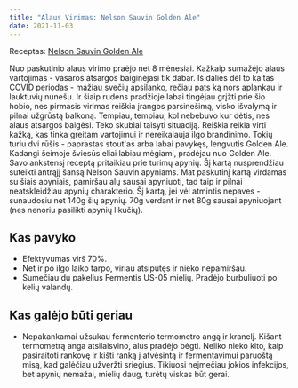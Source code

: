 ```yaml
---
title: "Alaus Virimas: Nelson Sauvin Golden Ale"
date: 2021-11-03
---
```


Receptas: [Nelson Sauvin Golden Ale](https://www.brewersfriend.com/homebrew/recipe/view/1214583/nelson-sauvin-golden-ale)

Nuo paskutinio alaus virimo praėjo net 8 mėnesiai. Kažkaip sumažėjo alaus
vartojimas - vasaros atsargos baiginėjasi tik dabar. Iš dalies dėl to kaltas
COVID periodas - mažiau svečių apsilanko, rečiau pats ką nors aplankau ir
lauktuvių nunešu. Ir šiaip rudens pradžioje labai tingėjau grįžti prie šio
hobio, nes pirmasis virimas reiškia įrangos parsinešimą, visko išvalymą ir
pilnai užgrūstą balkoną. Tempiau, tempiau, kol nebebuvo kur dėtis, nes alaus
atsargos baigėsi. Teko skubiai taisyti situaciją. Reiškia reikia virti kažką,
kas tinka greitam vartojimui ir nereikalauja ilgo brandinimo. Tokių turiu dvi
rūšis - paprastas stout'as arba labai pavykęs, lengvutis Golden Ale. Kadangi
šeimoje šviesūs eliai labiau mėgiami, pradėjau nuo Golden Ale. Savo ankstensį
receptą pritaikiau prie turimų apynių. Šį kartą nusprendžiau suteikti antrąjį
šansą Nelson Sauvin apyniams. Mat paskutinį kartą virdamas su šiais apyniais,
pamiršau alų sausai apyniuoti, tad taip ir pilnai neatskleidžiau apynių
charakterio. Šį kartą, jei vėl atmintis nepaves - sunaudosiu net 140g šių
apynių. 70g verdant ir net 80g sausai apyniuojant (nes nenoriu pasilikti apynių
likučių).

## Kas pavyko

- Efektyvumas virš 70%.
- Net ir po ilgo laiko tarpo, viriau atsipūtęs ir nieko nepamiršau.
- Sumečiau du pakelius Fermentis US-05 mielių. Pradėjo burbuliuoti po kelių
  valandų.

## Kas galėjo būti geriau

- Nepakankamai užsukau fermenterio termometro angą ir kranelį. Kišant termometrą
  anga atsilaisvino, alus pradėjo bėgti. Neliko nieko kito, kaip pasiraitoti
  rankovę ir kišti ranką į atvėsintą ir fermentavimui paruoštą misą, kad
  galėčiau užveržti sriegius. Tikiuosi neįmečiau jokios infekcijos, bet apynių
  nemažai, mielių daug, turėtų viskas būt gerai.
